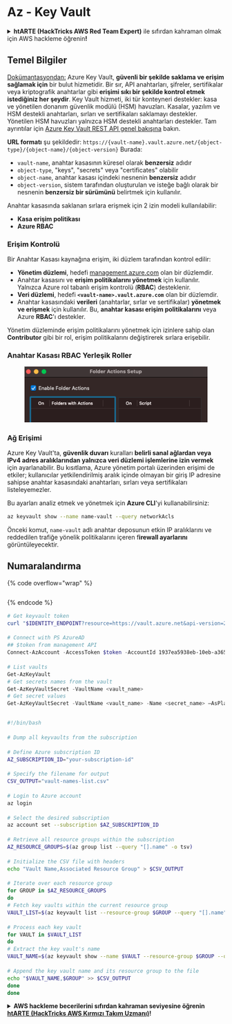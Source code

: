 # Az - Key Vault

<details>

<summary><strong>htARTE (HackTricks AWS Red Team Expert)</strong> ile sıfırdan kahraman olmak için AWS hackleme öğrenin<strong>!</strong></summary>

HackTricks'ı desteklemenin diğer yolları:

* Şirketinizi HackTricks'te **reklamınızı görmek** veya **HackTricks'i PDF olarak indirmek** için [**ABONELİK PLANLARI**](https://github.com/sponsors/carlospolop)'na göz atın!
* [**Resmi PEASS & HackTricks ürünlerini**](https://peass.creator-spring.com) edinin
* [**The PEASS Family**](https://opensea.io/collection/the-peass-family) keşfedin, özel [**NFT'lerimiz**](https://opensea.io/collection/the-peass-family) koleksiyonumuz
* 💬 [**Discord grubuna**](https://discord.gg/hRep4RUj7f) veya [**telegram grubuna**](https://t.me/peass) **katılın** veya **Twitter** 🐦 [**@hacktricks\_live**](https://twitter.com/hacktricks\_live)'ı **takip edin**.
* **Hacking hilelerinizi** [**HackTricks**](https://github.com/carlospolop/hacktricks) ve [**HackTricks Cloud**](https://github.com/carlospolop/hacktricks-cloud) github reposuna **PR göndererek** paylaşın.

</details>

## Temel Bilgiler

[Dokümantasyondan:](https://learn.microsoft.com/en-us/azure/key-vault/general/basic-concepts) Azure Key Vault, **güvenli bir şekilde saklama ve erişim sağlamak için** bir bulut hizmetidir. Bir sır, API anahtarları, şifreler, sertifikalar veya kriptografik anahtarlar gibi **erişimi sıkı bir şekilde kontrol etmek istediğiniz her şeydir**. Key Vault hizmeti, iki tür konteyneri destekler: kasa ve yönetilen donanım güvenlik modülü (HSM) havuzları. Kasalar, yazılım ve HSM destekli anahtarları, sırları ve sertifikaları saklamayı destekler. Yönetilen HSM havuzları yalnızca HSM destekli anahtarları destekler. Tam ayrıntılar için [Azure Key Vault REST API genel bakışına](https://learn.microsoft.com/en-us/azure/key-vault/general/about-keys-secrets-certificates) bakın.

**URL formatı** şu şekildedir: `https://{vault-name}.vault.azure.net/{object-type}/{object-name}/{object-version}` Burada:

* `vault-name`, anahtar kasasının küresel olarak **benzersiz** adıdır
* `object-type`, "keys", "secrets" veya "certificates" olabilir
* `object-name`, anahtar kasası içindeki nesnenin **benzersiz** adıdır
* `object-version`, sistem tarafından oluşturulan ve isteğe bağlı olarak bir nesnenin **benzersiz bir sürümünü** belirtmek için kullanılır.

Anahtar kasasında saklanan sırlara erişmek için 2 izin modeli kullanılabilir:

* **Kasa erişim politikası**
* **Azure RBAC**

### Erişim Kontrolü <a href="#access-control" id="access-control"></a>

Bir Anahtar Kasası kaynağına erişim, iki düzlem tarafından kontrol edilir:

* **Yönetim düzlemi**, hedefi [management.azure.com](http://management.azure.com/) olan bir düzlemdir.
* Anahtar kasasını ve **erişim politikalarını yönetmek** için kullanılır. Yalnızca Azure rol tabanlı erişim kontrolü (**RBAC**) desteklenir.
* **Veri düzlemi**, hedefi **`<vault-name>.vault.azure.com`** olan bir düzlemdir.
* Anahtar kasasındaki **verileri** (anahtarlar, sırlar ve sertifikalar) **yönetmek ve erişmek** için kullanılır. Bu, **anahtar kasası erişim politikalarını** veya Azure **RBAC**'ı destekler.

Yönetim düzleminde erişim politikalarını yönetmek için izinlere sahip olan **Contributor** gibi bir rol, erişim politikalarını değiştirerek sırlara erişebilir.

### Anahtar Kasası RBAC Yerleşik Roller <a href="#rbac-built-in-roles" id="rbac-built-in-roles"></a>

<figure><img src="../../../.gitbook/assets/image (3) (1) (1) (1) (1).png" alt=""><figcaption></figcaption></figure>

### Ağ Erişimi

Azure Key Vault'ta, **güvenlik duvarı** kuralları **belirli sanal ağlardan veya IPv4 adres aralıklarından yalnızca veri düzlemi işlemlerine izin vermek** için ayarlanabilir. Bu kısıtlama, Azure yönetim portalı üzerinden erişimi de etkiler; kullanıcılar yetkilendirilmiş aralık içinde olmayan bir giriş IP adresine sahipse anahtar kasasındaki anahtarları, sırları veya sertifikaları listeleyemezler.

Bu ayarları analiz etmek ve yönetmek için **Azure CLI**'yi kullanabilirsiniz:

```bash
az keyvault show --name name-vault --query networkAcls
```

Önceki komut, `name-vault` adlı anahtar deposunun etkin IP aralıklarını ve reddedilen trafiğe yönelik politikalarını içeren f**irewall ayarlarını** görüntüleyecektir.

## Numaralandırma

{% code overflow="wrap" %}
```
```
{% endcode %}

```powershell
# Get keyvault token
curl "$IDENTITY_ENDPOINT?resource=https://vault.azure.net&api-version=2017-09-01" -H secret:$IDENTITY_HEADER

# Connect with PS AzureAD
## $token from management API
Connect-AzAccount -AccessToken $token -AccountId 1937ea5938eb-10eb-a365-10abede52387 -KeyVaultAccessToken $keyvaulttoken

# List vaults
Get-AzKeyVault
# Get secrets names from the vault
Get-AzKeyVaultSecret -VaultName <vault_name>
# Get secret values
Get-AzKeyVaultSecret -VaultName <vault_name> -Name <secret_name> –AsPlainText
```

```
```

```bash
#!/bin/bash

# Dump all keyvaults from the subscription

# Define Azure subscription ID
AZ_SUBSCRIPTION_ID="your-subscription-id"

# Specify the filename for output
CSV_OUTPUT="vault-names-list.csv"

# Login to Azure account
az login

# Select the desired subscription
az account set --subscription $AZ_SUBSCRIPTION_ID

# Retrieve all resource groups within the subscription
AZ_RESOURCE_GROUPS=$(az group list --query "[].name" -o tsv)

# Initialize the CSV file with headers
echo "Vault Name,Associated Resource Group" > $CSV_OUTPUT

# Iterate over each resource group
for GROUP in $AZ_RESOURCE_GROUPS
do
# Fetch key vaults within the current resource group
VAULT_LIST=$(az keyvault list --resource-group $GROUP --query "[].name" -o tsv)

# Process each key vault
for VAULT in $VAULT_LIST
do
# Extract the key vault's name
VAULT_NAME=$(az keyvault show --name $VAULT --resource-group $GROUP --query "name" -o tsv)

# Append the key vault name and its resource group to the file
echo "$VAULT_NAME,$GROUP" >> $CSV_OUTPUT
done
done
```

<details>

<summary><strong>AWS hackleme becerilerini sıfırdan kahraman seviyesine öğrenin</strong> <a href="https://training.hacktricks.xyz/courses/arte"><strong>htARTE (HackTricks AWS Kırmızı Takım Uzmanı)</strong></a><strong>!</strong></summary>

HackTricks'ı desteklemenin diğer yolları:

* **Şirketinizi HackTricks'te reklamınızı görmek veya HackTricks'i PDF olarak indirmek** için [**ABONELİK PLANLARI'na**](https://github.com/sponsors/carlospolop) göz atın!
* [**Resmi PEASS & HackTricks ürünlerini**](https://peass.creator-spring.com) edinin
* Özel [**NFT'lerden**](https://opensea.io/collection/the-peass-family) oluşan koleksiyonumuz [**The PEASS Family**](https://opensea.io/collection/the-peass-family)'i keşfedin
* 💬 [**Discord grubuna**](https://discord.gg/hRep4RUj7f) veya [**telegram grubuna**](https://t.me/peass) **katılın** veya **Twitter** 🐦 [**@hacktricks\_live**](https://twitter.com/hacktricks\_live)'ı takip edin.
* **Hacking hilelerinizi** [**HackTricks**](https://github.com/carlospolop/hacktricks) ve [**HackTricks Cloud**](https://github.com/carlospolop/hacktricks-cloud) github reposuna **PR göndererek** paylaşın.

</details>
